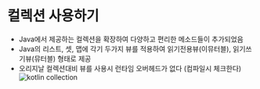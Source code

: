 # 컬렉션 사용하기
- Java에서 제공하는 컬렉션을 확장하여 다양하고 편리한 메소드들이 추가되었음
- Java의 리스트, 셋, 맵에 각기 두가지 뷰를 적용하여 읽기전용뷰(이뮤터블), 읽기쓰기뷰(뮤터블) 형태로 제공
- 오리지날 컬렉션대비 뷰를 사용시 런타임 오버헤드가 없다 (컴파일시 체크한다)
![kotlin collection](https://kotlinlang.org/docs/images/collections-diagram.png)
